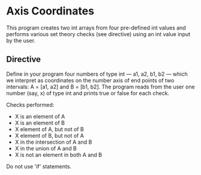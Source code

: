 # Axis Coordinates
This program creates two int arrays from four pre-defined int values and performs various set theory checks (see directive) using an int value input by the user. 

## Directive
Define in your program four numbers of type int — a1, a2, b1, b2 — which we interpret
as coordinates on the number axis of end points of two intervals: A = [a1, a2] and
B = [b1, b2]. The program reads from the user one number (say, x) of type int and
prints true or false for each check.

Checks performed:
- X is an element of A
- X is an element of B
- X element of A, but not of B
- X element of B, but not of A
- X in the intersection of A and B
- X in the union of A and B
- X is not an element in both A and B

Do not use 'if' statements.
